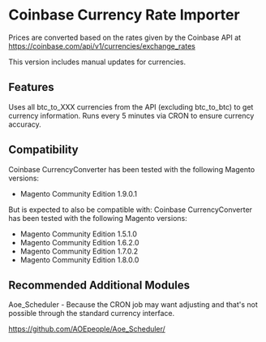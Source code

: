 # Coinbase Currency Rate Importer

Prices are converted based on the rates given by the Coinbase API at
https://coinbase.com/api/v1/currencies/exchange_rates

This version includes manual updates for currencies.


Features
-------------
Uses all btc_to_XXX currencies from the API (excluding btc_to_btc) to get currency information.
Runs every 5 minutes via CRON to ensure currency accuracy.

Compatibility
-------------
Coinbase CurrencyConverter has been tested with the following Magento versions:
- Magento Community Edition 1.9.0.1

But is expected to also be compatible with:
Coinbase CurrencyConverter has been tested with the following Magento versions:
- Magento Community Edition 1.5.1.0
- Magento Community Edition 1.6.2.0
- Magento Community Edition 1.7.0.2
- Magento Community Edition 1.8.0.0

Recommended Additional Modules
-------------
Aoe_Scheduler - Because the CRON job may want adjusting and that's not possible through the standard currency interface.

https://github.com/AOEpeople/Aoe_Scheduler/

